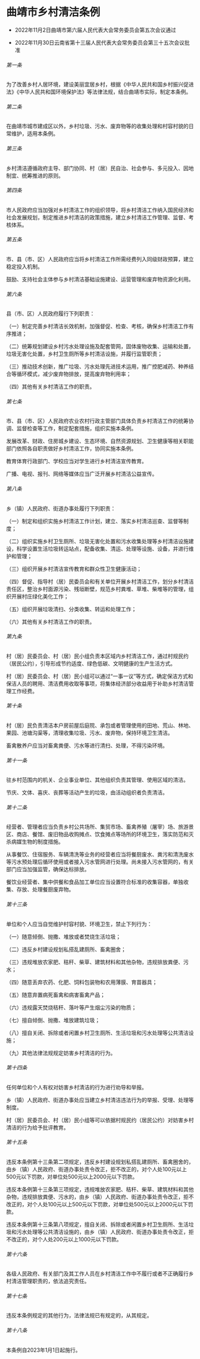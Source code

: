 # 曲靖市乡村清洁条例

- 2022年11月2日曲靖市第六届人民代表大会常务委员会第五次会议通过

- 2022年11月30日云南省第十三届人民代表大会常务委员会第三十五次会议批准

<!-- INFO END -->

###### 第一条

为了改善乡村人居环境，建设美丽宜居乡村，根据《中华人民共和国乡村振兴促进法》《中华人民共和国环境保护法》等法律法规，结合曲靖市实际，制定本条例。

###### 第二条

在曲靖市城市建成区以外，乡村垃圾、污水、废弃物等的收集处理和村容村貌的日常维护，适用本条例。

###### 第三条

乡村清洁遵循政府主导、部门协同、村（居）民自治、社会参与、多元投入、因地制宜、统筹推进的原则。

###### 第四条

市人民政府应当加强对乡村清洁工作的组织领导，将乡村清洁工作纳入国民经济和社会发展规划，制定推进乡村清洁的政策措施，建立乡村清洁工作管理、监督、考核体系。

###### 第五条

市、县（市、区）人民政府应当将乡村清洁工作所需经费列入同级财政预算，建立稳定投入机制。

鼓励、支持社会主体参与乡村清洁基础设施建设、运营管理和废弃物资源化利用。

###### 第六条

县（市、区）人民政府履行下列职责：

（一）制定完善乡村清洁长效机制，加强督促、检查、考核，确保乡村清洁工作有序推进；

（二）统筹规划建设乡村污水处理设施及配套管网，固体废物收集、运输和处置，垃圾无害化处置，乡村卫生厕所等乡村清洁设施，并履行监管职责；

（三）推动技术创新，推广垃圾、污水处理先进技术运用，推广控肥减药、种养结合等循环模式，减少废弃物排放，提高废弃物利用率；

（四）其他有关乡村清洁工作的职责。

###### 第七条

市、县（市、区）人民政府农业农村行政主管部门具体负责乡村清洁工作的统筹协调、监督检查等工作，制定配套措施，组织实施本条例。

发展改革、财政、住房城乡建设、生态环境、自然资源规划、卫生健康等相关职能部门依照各自职责做好乡村清洁工作，协同实施本条例。

教育体育行政部门、学校应当对学生进行乡村清洁宣传教育。

广播、电视、报刊、网络等媒体应当广泛开展乡村清洁公益宣传。

###### 第八条

乡（镇）人民政府、街道办事处履行下列职责：

（一）制定和组织实施乡村清洁工作计划，建立、落实乡村清洁巡查、监督等制度；

（二）组织实施乡村卫生厕所、垃圾无害化处置和污水收集处理等乡村清洁设施建设，科学设置生活垃圾转运站点，配备收集、清运、处理等设施、设备，并进行维护和管理；

（三）组织开展乡村清洁宣传教育和群众性卫生健康活动；

（四）督促、指导村（居）民委员会和有关单位开展乡村清洁工作，划分乡村清洁责任区，整治乡村面源污染、残垣断壁，规范乡村粪堆、草堆、柴堆等的管理，组织开展村庄绿化美化工作；

（五）组织开展垃圾清扫、分类收集、转运和处理工作；

（六）其他有关乡村清洁工作的职责。

###### 第九条

村（居）民委员会、村（居）民小组负责本区域内乡村清洁工作，通过村规民约（居民公约），引导形成节约适度、绿色低碳、文明健康的生产生活方式。

村（居）民委员会、村（居）民小组可以通过“一事一议”等方式，确定保洁方式和保洁人员的聘用、清洁费用收取等事项，将集体经济部分收益用于补助乡村清洁管理工作经费。

###### 第十条

村（居）民负责清洁本户房前屋后庭院、承包或者管理使用的田地、荒山、林地、果园、池塘沟渠等，清理收集垃圾、污水、废弃物，保持环境卫生清洁。

畜禽散养户应当对畜禽粪便、污水等进行清扫、处理，不得污染环境。

###### 第十一条

驻乡村范围内的机关、企业事业单位、其他组织负责其管理、使用区域的清洁。

节庆、文体、喜庆、丧葬等活动产生的垃圾，由活动组织者负责清洁。

###### 第十二条

经营者、管理者应当负责乡村公共场所、集贸市场、畜禽养殖（屠宰）场、旅游景区、商店、餐馆、废旧物品收购摊点、饮食摊点等场所的环境卫生，落实防范和灭杀病媒生物的制度措施。

从事餐饮、住宿服务、车辆清洗等业务的经营者应当将餐厨废水、粪污和清洗废水等污水预处理后循环使用或者接入污水管网进行处理。尚未接入污水管网的，有关部门应当加强监管，确保达标排放。

餐饮业经营者、集中供餐和食品加工单位应当设置符合标准的收集容器，单独收集、存放、处理餐厨废弃物。

###### 第十三条

单位和个人应当自觉维护村容村貌、环境卫生，禁止下列行为：

（一）随意倾倒、抛撒、堆放或者焚烧生活垃圾；

（二）违反乡村建设规划私搭乱建厕所、畜禽圈舍；

（三）违规堆放农家肥、秸秆、柴草、建筑材料和其他杂物，违规排放粪便、污水；

（四）随意丢弃农药、化肥、饲料包装物和农用薄膜、育苗器具；

（五）随意弃置病死畜禽和病害畜禽产品；

（六）违规露天焚烧秸秆、落叶等产生烟尘污染的物质；

（七）擅自倾倒、抛撒、堆放建筑垃圾；

（八）擅自关闭、拆除或者闲置乡村卫生厕所、生活垃圾和污水处理等公共清洁设施；

（九）其他法律法规规定妨害乡村清洁的行为。

###### 第十四条

任何单位和个人有权对妨害乡村清洁的行为进行劝导和举报。

乡（镇）人民政府、街道办事处应当建立乡村清洁违法行为的举报、受理、处理等制度。

村（居）民委员会、村（居）民小组等可以依据村规民约（居民公约）对妨害乡村清洁的行为给予批评教育。

###### 第十五条

违反本条例第十三条第二项规定，违反乡村建设规划私搭乱建厕所、畜禽圈舍的，由乡（镇）人民政府、街道办事处责令改正，拒不改正的，对个人处100元以上500元以下罚款，对单位处500元以上2000元以下罚款。

违反本条例第十三条第三项规定，违规堆放农家肥、秸秆、柴草、建筑材料和其他杂物，违规排放粪便、污水的，由乡（镇）人民政府、街道办事处责令改正，拒不改正的，对个人处100元以上500元以下罚款，对单位处500元以上2000元以下罚款。

违反本条例第十三条第八项规定，擅自关闭、拆除或者闲置乡村卫生厕所、生活垃圾和污水处理等公共清洁设施的，由乡（镇）人民政府、街道办事处责令改正，拒不改正的，对个人处200元以上1000元以下罚款。

###### 第十六条

各级人民政府、有关部门及其工作人员在乡村清洁工作中不履行或者不正确履行乡村清洁管理职责的，依法追究责任。

###### 第十七条

违反本条例规定的其他行为，法律法规已有规定的，从其规定。

###### 第十八条

本条例自2023年1月1日起施行。
